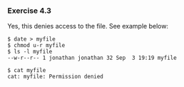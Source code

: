 ### Exercise 4.3

Yes, this denies access to the file. See example below:

```
$ date > myfile
$ chmod u-r myfile 
$ ls -l myfile 
--w-r--r-- 1 jonathan jonathan 32 Sep  3 19:19 myfile

$ cat myfile 
cat: myfile: Permission denied
```
